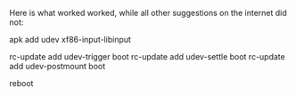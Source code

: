 Here is what worked worked, while all other suggestions on the internet did not:

apk add udev xf86-input-libinput

rc-update add udev-trigger boot
rc-update add udev-settle boot
rc-update add udev-postmount boot

reboot
